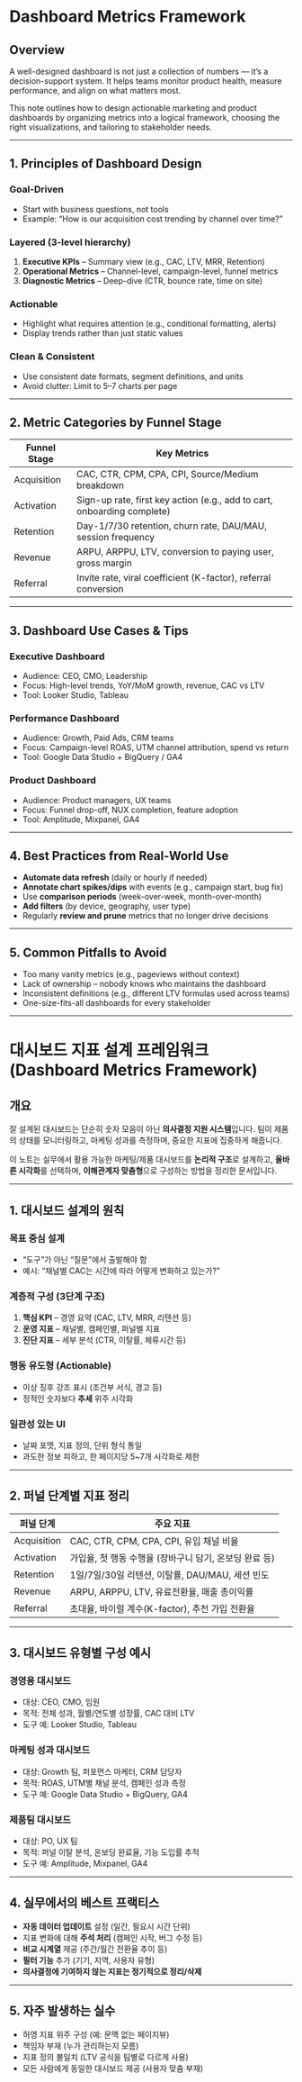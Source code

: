# Dashboard Metrics Framework 

## Overview

A well-designed dashboard is not just a collection of numbers — it’s a decision-support system. It helps teams monitor product health, measure performance, and align on what matters most.

This note outlines how to design actionable marketing and product dashboards by organizing metrics into a logical framework, choosing the right visualizations, and tailoring to stakeholder needs.

---

## 1. Principles of Dashboard Design

### Goal-Driven

* Start with business questions, not tools
* Example: “How is our acquisition cost trending by channel over time?”

### Layered (3-level hierarchy)

1. **Executive KPIs** – Summary view (e.g., CAC, LTV, MRR, Retention)
2. **Operational Metrics** – Channel-level, campaign-level, funnel metrics
3. **Diagnostic Metrics** – Deep-dive (CTR, bounce rate, time on site)

### Actionable

* Highlight what requires attention (e.g., conditional formatting, alerts)
* Display trends rather than just static values

### Clean & Consistent

* Use consistent date formats, segment definitions, and units
* Avoid clutter: Limit to 5–7 charts per page

---

## 2. Metric Categories by Funnel Stage

| Funnel Stage | Key Metrics                                                             |
| ------------ | ----------------------------------------------------------------------- |
| Acquisition  | CAC, CTR, CPM, CPA, CPI, Source/Medium breakdown                        |
| Activation   | Sign-up rate, first key action (e.g., add to cart, onboarding complete) |
| Retention    | Day-1/7/30 retention, churn rate, DAU/MAU, session frequency            |
| Revenue      | ARPU, ARPPU, LTV, conversion to paying user, gross margin               |
| Referral     | Invite rate, viral coefficient (K-factor), referral conversion          |

---

## 3. Dashboard Use Cases & Tips

### Executive Dashboard

* Audience: CEO, CMO, Leadership
* Focus: High-level trends, YoY/MoM growth, revenue, CAC vs LTV
* Tool: Looker Studio, Tableau

### Performance Dashboard

* Audience: Growth, Paid Ads, CRM teams
* Focus: Campaign-level ROAS, UTM channel attribution, spend vs return
* Tool: Google Data Studio + BigQuery / GA4

### Product Dashboard

* Audience: Product managers, UX teams
* Focus: Funnel drop-off, NUX completion, feature adoption
* Tool: Amplitude, Mixpanel, GA4

---

## 4. Best Practices from Real-World Use

* **Automate data refresh** (daily or hourly if needed)
* **Annotate chart spikes/dips** with events (e.g., campaign start, bug fix)
* Use **comparison periods** (week-over-week, month-over-month)
* **Add filters** (by device, geography, user type)
* Regularly **review and prune** metrics that no longer drive decisions

---

## 5. Common Pitfalls to Avoid

* Too many vanity metrics (e.g., pageviews without context)
* Lack of ownership – nobody knows who maintains the dashboard
* Inconsistent definitions (e.g., different LTV formulas used across teams)
* One-size-fits-all dashboards for every stakeholder

---

# 대시보드 지표 설계 프레임워크 (Dashboard Metrics Framework)

## 개요

잘 설계된 대시보드는 단순히 숫자 모음이 아닌 **의사결정 지원 시스템**입니다. 팀이 제품의 상태를 모니터링하고, 마케팅 성과를 측정하며, 중요한 지표에 집중하게 해줍니다.

이 노트는 실무에서 활용 가능한 마케팅/제품 대시보드를 **논리적 구조**로 설계하고, **올바른 시각화**를 선택하며, **이해관계자 맞춤형**으로 구성하는 방법을 정리한 문서입니다.

---

## 1. 대시보드 설계의 원칙

### 목표 중심 설계

* “도구”가 아닌 “질문”에서 출발해야 함
* 예시: “채널별 CAC는 시간에 따라 어떻게 변화하고 있는가?”

### 계층적 구성 (3단계 구조)

1. **핵심 KPI** – 경영 요약 (CAC, LTV, MRR, 리텐션 등)
2. **운영 지표** – 채널별, 캠페인별, 퍼널별 지표
3. **진단 지표** – 세부 분석 (CTR, 이탈률, 체류시간 등)

### 행동 유도형 (Actionable)

* 이상 징후 강조 표시 (조건부 서식, 경고 등)
* 정적인 숫자보다 **추세** 위주 시각화

### 일관성 있는 UI

* 날짜 포맷, 지표 정의, 단위 형식 통일
* 과도한 정보 피하고, 한 페이지당 5\~7개 시각화로 제한

---

## 2. 퍼널 단계별 지표 정리

| 퍼널 단계       | 주요 지표                              |
| ----------- | ---------------------------------- |
| Acquisition | CAC, CTR, CPM, CPA, CPI, 유입 채널 비율  |
| Activation  | 가입율, 첫 행동 수행율 (장바구니 담기, 온보딩 완료 등)  |
| Retention   | 1일/7일/30일 리텐션, 이탈률, DAU/MAU, 세션 빈도 |
| Revenue     | ARPU, ARPPU, LTV, 유료전환율, 매출 총이익률   |
| Referral    | 초대율, 바이럴 계수(K-factor), 추천 가입 전환율   |

---

## 3. 대시보드 유형별 구성 예시

### 경영용 대시보드

* 대상: CEO, CMO, 임원
* 목적: 전체 성과, 월별/연도별 성장률, CAC 대비 LTV
* 도구 예: Looker Studio, Tableau

### 마케팅 성과 대시보드

* 대상: Growth 팀, 퍼포먼스 마케터, CRM 담당자
* 목적: ROAS, UTM별 채널 분석, 캠페인 성과 측정
* 도구 예: Google Data Studio + BigQuery, GA4

### 제품팀 대시보드

* 대상: PO, UX 팀
* 목적: 퍼널 이탈 분석, 온보딩 완료율, 기능 도입률 추적
* 도구 예: Amplitude, Mixpanel, GA4

---

## 4. 실무에서의 베스트 프랙티스

* **자동 데이터 업데이트** 설정 (일간, 필요시 시간 단위)
* 지표 변화에 대해 **주석 처리** (캠페인 시작, 버그 수정 등)
* **비교 시계열** 제공 (주간/월간 전환율 추이 등)
* **필터 기능** 추가 (기기, 지역, 사용자 유형)
* **의사결정에 기여하지 않는 지표는 정기적으로 정리/삭제**

---

## 5. 자주 발생하는 실수

* 허영 지표 위주 구성 (예: 문맥 없는 페이지뷰)
* 책임자 부재 (누가 관리하는지 모름)
* 지표 정의 불일치 (LTV 공식을 팀별로 다르게 사용)
* 모든 사람에게 동일한 대시보드 제공 (사용자 맞춤 부재)

